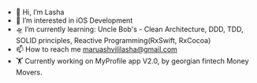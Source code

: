 - 👋 Hi, I’m Lasha
- 👀 I’m interested in iOS Development
- 🛸 I’m currently learning: Uncle Bob's - Clean Architecture, DDD, TDD, SOLID principles, Reactive Programming(RxSwift, RxCocoa)
- 📫 How to reach me maruashvililasha@gmail.com
- 🏋 Currently working on MyProfile app V2.0, by georgian fintech Money Movers.

<!---
maruashvililasha/maruashvililasha is a ✨ special ✨ repository because its `README.md` (this file) appears on your GitHub profile.
You can click the Preview link to take a look at your changes.
--->
